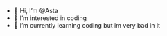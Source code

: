 - 👋 Hi, I’m @Asta
- 👀 I’m interested in coding
- 🌱 I’m currently learning coding
  but im very bad in it

<!---
Astafnr/Astafnr is a ✨ special ✨ repository because its `README.md` (this file) appears on your GitHub profile.
You can click the Preview link to take a look at your changes.
--->
